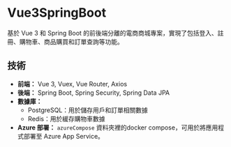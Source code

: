 # Vue3SpringBoot
基於 Vue 3 和 Spring Boot 的前後端分離的電商商城專案，實現了包括登入、註冊、購物車、商品購買和訂單查詢等功能。

## 技術

- **前端：** Vue 3, Vuex, Vue Router, Axios
- **後端：** Spring Boot, Spring Security, Spring Data JPA
- **數據庫：**
  - PostgreSQL：用於儲存用戶和訂單相關數據
  - Redis：用於緩存購物車數據
- **Azure 部署：** `azureCompose` 資料夾裡的docker compose，可用於將應用程式部署至 Azure App Service。


